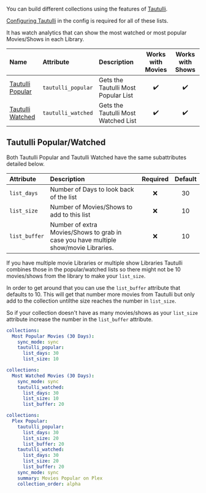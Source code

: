 You can build different collections using the features of [Tautulli](https://tautulli.com/).

[Configuring Tautulli](https://github.com/meisnate12/Plex-Meta-Manager/wiki/Tautulli-Attributes) in the config is required for all of these lists.

It has watch analytics that can show the most watched or most popular Movies/Shows in each Library. 

| Name | Attribute | Description | Works with Movies | Works with Shows |
| :-- | :-- | :-- | :--: | :--: |
| [Tautulli Popular](#tautulli-popularwatched) | `tautulli_popular` | Gets the Tautulli Most Popular List | :heavy_check_mark: | :heavy_check_mark: |
| [Tautulli Watched](#tautulli-popularwatched) | `tautulli_watched` | Gets the Tautulli Most Watched List | :heavy_check_mark: | :heavy_check_mark: |

## Tautulli Popular/Watched
Both Tautulli Popular and Tautulli Watched have the same subattributes detailed below.

| Attribute | Description | Required | Default |
| :-- | :-- | :--: | :--: |
| `list_days` | Number of Days to look back of the list | :x: | 30 |
| `list_size` | Number of Movies/Shows to add to this list | :x: | 10 |
| `list_buffer` | Number of extra Movies/Shows to grab in case you have multiple show/movie Libraries. | :x: | 10 |

If you have multiple movie Libraries or multiple show Libraries Tautulli combines those in the popular/watched lists so there might not be 10 movies/shows from the library to make your `list_size`. 

In order to get around that you can use the `list_buffer` attribute that defaults to 10. This will get that number more movies from Tautulli but only add to the collection untilthe size reaches the number in `list_size`. 

So if your collection doesn't have as many movies/shows as your `list_size` attribute increase the number in the `list_buffer` attribute.

```yaml
collections:
  Most Popular Movies (30 Days):
    sync_mode: sync
    tautulli_popular:
      list_days: 30
      list_size: 10
```
```yaml
collections:
  Most Watched Movies (30 Days):
    sync_mode: sync
    tautulli_watched:
      list_days: 30
      list_size: 10
      list_buffer: 20
```
```yaml
collections:
  Plex Popular:
    tautulli_popular:
      list_days: 30
      list_size: 20
      list_buffer: 20
    tautulli_watched:
      list_days: 30
      list_size: 20
      list_buffer: 20
    sync_mode: sync
    summary: Movies Popular on Plex
    collection_order: alpha
```